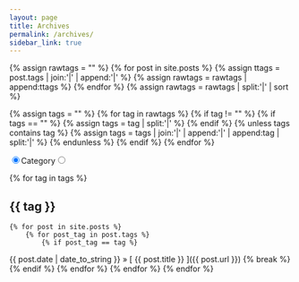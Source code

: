```yaml
---
layout: page
title: Archives
permalink: /archives/
sidebar_link: true
---
```

{% assign rawtags = "" %}
{% for post in site.posts %}
	{% assign ttags = post.tags | join:'|' | append:'|' %}
	{% assign rawtags = rawtags | append:ttags %}
{% endfor %}
{% assign rawtags = rawtags | split:'|' | sort %}

{% assign tags = "" %}
{% for tag in rawtags %}
	{% if tag != "" %}
		{% if tags == "" %}
			{% assign tags = tag | split:'|' %}
		{% endif %}
		{% unless tags contains tag %}
			{% assign tags = tags | join:'|' | append:'|' | append:tag | split:'|' %}
		{% endunless %}
	{% endif %}
{% endfor %}

<form name="category_form">
  <div class="radio-group">
  <input type="radio" id="option-one" name="selector" checked><label for="option-one">Category</label><input type="radio" id="option-two" name="selector">
  </div>
 </form>

<div id="ordered_by_categories" markdown="1">

{% for tag in tags %}
## {{ tag }}
	{% for post in site.posts %}
        {% for post_tag in post.tags %}
            {% if post_tag == tag %}
{{ post.date | date_to_string }} &raquo; [ {{ post.title }} ]({{ post.url }})
            {% break %}
            {% endif %}
        {% endfor %}
    {% endfor %}
{% endfor %}
</div>